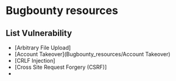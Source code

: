 # Bugbounty resources
## List Vulnerability
- [Arbitrary File Upload]
- [Account Takeover](Bugbounty_resources/Account Takeover)
- [CRLF Injection]
- [Cross Site Request Forgery (CSRF)]
- 
